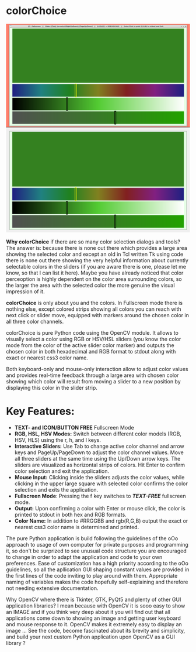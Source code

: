 # colorChoice

![colorChoice Windowed](colorChoiceWindowed.png "May the power of oOo be with you!")
![colorChoice Fullscreen](colorChoiceFullscreen.png "May the power of oOo be with you!")


<b>Why colorChoice</b> if there are so many color selection dialogs and tools? The answer is: because there is none out there which provides a large area showing the selected color and except an old in Tcl written Tk using code there is none out there showing the very helpful information about currently selectable colors in the sliders (if you are aware there is one, please let me know, so that I can list it here). Maybe you have already noticed that color perceoption is highly dependent on the color area surrounding colors, so the larger the area with the selected color the more genuine the visual impression of it. 

<b>colorChoice</b> is only about you and the colors. In Fullscreen mode there is nothing else, except colored strips showing all colors you can reach with next click or slider move, equipped with markers around the chosen color in all three color channels. 

colorChoice is pure Python code using the OpenCV module. It allows to visually select a color using RGB or HSV/HSL sliders (you know the color mode from the color of the active slider color marker) and outputs the chosen color in both hexadecimal and RGB format to stdout along with exact or nearest css3 color name. 

Both keyboard-only and mouse-only interaction allow to adjust color values and provides real-time feedback through a large area with chosen color showing which color will result from moving a slider to a new position by displaying this color in the slider strip.

# Key Features:
<ul><li><b>TEXT- and ICON/BUTTON FREE</b> Fullscreen Mode</li>
</li><li><b>RGB, HSL, HSV Modes:</b> Switch between different color models (RGB, HSV, HLS) using the r, h, and l keys.
</li><li><b>	Interactive Sliders:</b> Use Tab to change active color channel and arrow keys and PageUp/PageDown to adjust the color channel values. Move all three sliders at the same time using the Up/Down arrow keys. The sliders are visualized as horizontal strips of colors. Hit Enter to confirm color selection and exit the application. 
</li><li><b>Mouse Input:</b> Clicking inside the sliders adjusts the color values, while clicking in the upper large square with selected color confirms the color selection and exits the application.
</li><li><b>Fullscreen Mode</b>: Pressing the f key switches to <b><i>TEXT-FREE</i></b> fullscreen mode.
</li><li><b>Output:</b> Upon confirming a color with Enter or mouse click, the color is printed to stdout in both hex and RGB formats.
</li><li><b>Color Name:</b> In addition to #RRGGBB and rgb(R,G,B) output the exact or nearest css3 color name is determined and printed.
</li></ul>

The pure Python application is build following the guidelines of the oOo approach to usage of own computer for private purposes and programming it, so don't be surprized to see unusual code structure you are encouraged to change in order to adapt the application and code to your own preferences. Ease of customization has a high priority according to the oOo guidelines, so all the apllication GUI shaping constant values are provided in the first lines of the code inviting to play around with them. Appropriate naming of variables makes the code hopefully self-explaining  and therefore not needing extensive documentation. 

Why OpenCV where there is Tkinter, GTK, PyQt5 and plenty of other GUI application libraries? I mean because with  OpenCV it is sooo easy to show an IMAGE and if you think very deep about it you will find out that all applications come down to showing an image and getting user keyboard and mouse response to it. OpenCV makes it extremely easy to display an image ... See the code, become fascinated about its brevity and simplicity, and build your next custom Python application upon OpenCV as a GUI library ?
